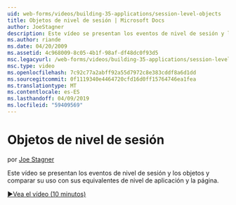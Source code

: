 ```yaml
---
uid: web-forms/videos/building-35-applications/session-level-objects
title: Objetos de nivel de sesión | Microsoft Docs
author: JoeStagner
description: Este vídeo se presentan los eventos de nivel de sesión y los objetos y comparar su uso con sus equivalentes de nivel de aplicación y la página.
ms.author: riande
ms.date: 04/20/2009
ms.assetid: 4c968009-8c05-4b1f-98af-df48dc0f93d5
msc.legacyurl: /web-forms/videos/building-35-applications/session-level-objects
msc.type: video
ms.openlocfilehash: 7c92c77a2abff92a55d7972c8e383cddf8a6d1dd
ms.sourcegitcommit: 0f1119340e4464720cfd16d0ff15764746ea1fea
ms.translationtype: MT
ms.contentlocale: es-ES
ms.lasthandoff: 04/09/2019
ms.locfileid: "59409569"
---
```

# <a name="session-level-objects"></a>Objetos de nivel de sesión

por [Joe Stagner](https://github.com/JoeStagner)

Este vídeo se presentan los eventos de nivel de sesión y los objetos y comparar su uso con sus equivalentes de nivel de aplicación y la página.

[&#9654;Vea el vídeo (10 minutos)](https://channel9.msdn.com/Blogs/ASP-NET-Site-Videos/session-level-objects)

